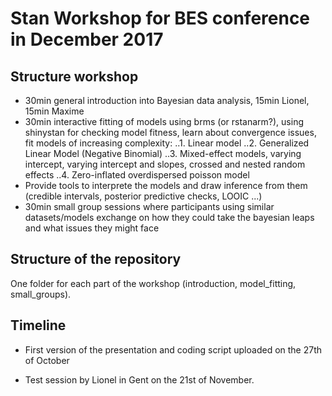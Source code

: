# Stan Workshop for BES conference in December 2017

## Structure workshop

* 30min general introduction into Bayesian data analysis, 15min Lionel, 15min Maxime
* 30min interactive fitting of models using brms (or rstanarm?), using shinystan for checking model fitness, learn about convergence issues, fit models of increasing complexity:
..1. Linear model 
..2. Generalized Linear Model (Negative Binomial)
..3. Mixed-effect models, varying intercept, varying intercept and slopes, crossed and nested random effects
..4. Zero-inflated overdispersed poisson model
* Provide tools to interprete the models and draw inference from them (credible intervals, posterior predictive checks, LOOIC ...)
* 30min small group sessions where participants using similar datasets/models exchange on how they could take the bayesian leaps and what issues they might face

## Structure of the repository

One folder for each part of the workshop (introduction, model\_fitting, small\_groups). 

## Timeline

* First version of the presentation and coding script uploaded on the 27th of October

* Test session by Lionel in Gent on the 21st of November.



